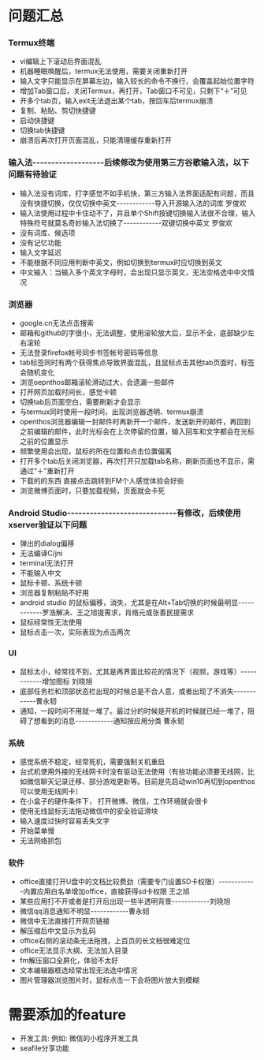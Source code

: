 # 问题汇总
### Termux终端
   - vi编辑上下滚动后界面混乱
   - 机器睡眠唤醒后，termux无法使用，需要关闭重新打开
   - 输入文字只能显示在屏幕左边，输入较长的命令不换行，会覆盖起始位置字符
   - 增加Tab窗口后，关闭Termux，再打开，Tab窗口不可见，只剩下“＋”可见
   - 开多个tab页，输入exit无法退出某个tab，按回车后termux崩溃
   - 复制、粘贴、剪切快捷键
   - 启动快捷键
   - 切换tab快捷键
   - 崩溃后再次打开页面混乱，只能清理缓存重新打开

### 输入法-------------------后续修改为使用第三方谷歌输入法，以下问题有待验证
   - 输入法没有词库，打字感觉不如手机快，第三方输入法界面适配有问题，而且没有快捷切换，仅仅切换中英文------------导入开源输入法的词库 罗俊欢
   - 输入法使用过程中卡住动不了，并且单个Shift按键切换输入法很不合理，输入特殊符号就莫名奇妙输入法切换了------------双键切换中英文 罗俊欢
   - 没有词库、候选项  
   - 没有记忆功能  
   - 输入文字延迟  
   - 不能根据不同应用判断中英文，例如切换到termux时应切换到英文
   - 中文输入：当输入多个英文字母时，会出现只显示英文，无法空格选中中文情况

### 浏览器
   - google.cn无法点击搜索
   - 邮箱和github的字很小，无法调整，使用滚轮放大后，显示不全，底部缺少左右滚轮
   - 无法登录firefox帐号同步书签帐号密码等信息
   - tab标签同时有两个获得焦点导致界面混乱，且鼠标点击其他tab页面时，标签会随机变化
   - 浏览oepnthos邮箱滚轮滑动过大，会遗漏一些邮件 
   - 打开网页加载时间长，感觉卡顿  
   - 切换tab后页面空白，需要刷新才会显示
   - 与termux同时使用一段时间，出现浏览器透明、termux崩溃  
   - openthos浏览器编辑一封邮件时再新开一个邮件，发送新开的邮件，再回到之前编辑的邮件，此时光标会在上次停留的位置，输入回车和文字都会在光标之前的位置显示
   - 频繁使用会出现，鼠标的所在位置和点击位置偏离
   - 打开多个tab后关闭浏览器，再次打开只加载tab名称，刷新页面也不显示，需通过“＋”重新打开
   - 下载的的东西 直接点击跳转到FM个人感觉体验会好些
   - 浏览微博页面时，只要加载视频，页面就会卡死

### Android Studio-----------------------------有修改，后续使用xserver验证以下问题
   - 弹出的dialog偏移  
   - 无法编译C/jni  
   - terminal无法打开  
   - 不能输入中文  
   - 鼠标卡顿、系统卡顿  
   - 浏览器复制粘贴不好用 
   - android studio 的鼠标偏移，消失，尤其是在Alt+Tab切换的时候最明显------------罗浩解决、王之旭提需求，肖络元或张善民提需求
   - 鼠标经常性无法使用
   - 鼠标点击一次，实际表现为点击两次

### UI
   - 鼠标太小，经常找不到，尤其是再界面比较花的情况下（视频，游戏等）------------增加图标 刘晓旭
   - 底部任务栏和顶部状态栏出现的时候总是不合人意，或者出现了不消失------------曹永韧
   - 通知，一段时间不用就一堆了。最过分的时候是开机的时候就已经一堆了，阻碍了想看到的消息------------通知按应用分类 曹永韧

### 系统
   - 感觉系统不稳定，经常死机，需要强制关机重启
   - 台式机使用外接的无线网卡时没有驱动无法使用（有些功能必须要无线网，比如微信聊天记录迁移、部分游戏更新等。目前是先启动win10再切到openthos可以使用无线网卡）
   - 在小盒子的硬件条件下， 打开微博、微信，工作环境就会很卡
   - 使用无线鼠标无法拖动微信中的安全验证滑块
   - 输入速度过快时容易丢失文字
   - 开始菜单慢
   - 无法网络抓包

### 软件
   - office直接打开U盘中的文档比较费劲（需要专门设置SD卡权限）------------内置应用白名单增加office，直接获得sd卡权限 王之旭
   - 某些应用打不开或者是打开后出现一些半透明背景------------刘晓旭
   - 微信qq消息通知不明显------------曹永韧
   - 微信中无法直接打开网页链接
   - 解压缩后中文显示为乱码
   - office右侧的滚动条无法拖拽，上百页的长文档很难定位
   - office无法显示大纲、无法加入目录
   - fm解压窗口全屏化，体验不太好
   - 文本编辑器框选经常出现无法选中情况
   - 图片管理器浏览图片时，鼠标点击一下会将图片放大到模糊
 
# 需要添加的feature
   - 开发工具: 例如: 微信的小程序开发工具
   - seafile分享功能
